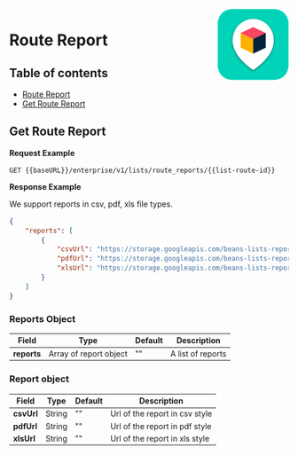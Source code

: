 

<img src="../assets/images/beans-128x128.png" align="right" />

# Route Report


## Table of contents
- [Route Report](#route-report)
 - [Get Route Report](#get-route-report)

## Get Route Report

**Request Example**

```
GET {{baseURL}}/enterprise/v1/lists/route_reports/{{list-route-id}}
```

**Response Example**

We support reports in csv, pdf, xls file types.

```json
{
    "reports": [
        {
            "csvUrl": "https://storage.googleapis.com/beans-lists-reports/testing/Via Zamboni 7e95ff31-7e95ff31-2d79-4405-82b2-3a9f8ea89c34.csv",
            "pdfUrl": "https://storage.googleapis.com/beans-lists-reports/testing/Via Zamboni 7e95ff31-7e95ff31-2d79-4405-82b2-3a9f8ea89c34.pdf",
            "xlsUrl": "https://storage.googleapis.com/beans-lists-reports/testing/Via Zamboni 7e95ff31-7e95ff31-2d79-4405-82b2-3a9f8ea89c34.xls"
        }
    ]
}
```

### Reports Object

| Field | Type | Default | Description |
| --- | --- | --- | --- |
| **reports** | Array of report object | "" | A list of reports |

### Report object
| Field | Type | Default | Description |
| --- | --- | --- | --- |
| **csvUrl** | String | "" | Url of the report in csv style |
| **pdfUrl** | String | "" | Url of the report in pdf style |
| **xlsUrl** | String | "" | Url of the report in xls style |

